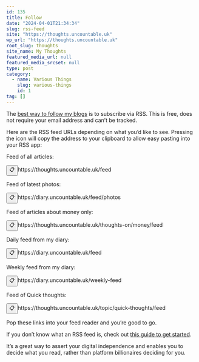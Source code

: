 ```yaml
---
id: 135
title: Follow
date: "2024-04-01T21:34:34"
slug: rss-feed
site: "https://thoughts.uncountable.uk"
wp_url: "https://thoughts.uncountable.uk"
root_slug: thoughts
site_name: My Thoughts
featured_media_url: null
featured_media_srcset: null
type: post
category:
  - name: Various Things
    slug: various-things
    id: 1
tag: []
---
```



<p>The <a href="https://thoughts.uncountable.uk/id-rather-you-didnt-read-this/" data-type="post" data-id="558">best way to follow my blogs</a> is to subscribe via RSS.  This is free, does not require your email address and can&#8217;t be tracked.  </p>



<p>Here are the RSS feed URLs depending on what you&#8217;d like to see.  Pressing the icon will copy the address to your clipboard to allow easy pasting into your RSS app:</p>


<p>Feed of all articles: <div class="copy-url-list"><div class="copy-url-item"><button class="copy-btn" data-url="https://thoughts.uncountable.uk/feed">📋</button><span class="url-text">https://thoughts.uncountable.uk/feed</span></div></div>
    <script>
    document.addEventListener("DOMContentLoaded", function() {
        const copyButtons = document.querySelectorAll(".copy-btn");
        copyButtons.forEach(button => {
            button.addEventListener("click", function() {
                const url = this.getAttribute("data-url");
                navigator.clipboard.writeText(url).then(function() {
                    alert("Copied to clipboard: " + url);
                }, function(err) {
                    console.error("Could not copy text: ", err);
                });
            });
        });
    });
    </script></p>


<p>Feed of latest photos:  <div class="copy-url-list"><div class="copy-url-item"><button class="copy-btn" data-url="https://diary.uncountable.uk/feed/photos">📋</button><span class="url-text">https://diary.uncountable.uk/feed/photos</span></div></div>
    <script>
    document.addEventListener("DOMContentLoaded", function() {
        const copyButtons = document.querySelectorAll(".copy-btn");
        copyButtons.forEach(button => {
            button.addEventListener("click", function() {
                const url = this.getAttribute("data-url");
                navigator.clipboard.writeText(url).then(function() {
                    alert("Copied to clipboard: " + url);
                }, function(err) {
                    console.error("Could not copy text: ", err);
                });
            });
        });
    });
    </script></p>


<p>Feed of articles about money only:  <div class="copy-url-list"><div class="copy-url-item"><button class="copy-btn" data-url="https://thoughts.uncountable.uk/thoughts-on/money/feed">📋</button><span class="url-text">https://thoughts.uncountable.uk/thoughts-on/money/feed</span></div></div>
    <script>
    document.addEventListener("DOMContentLoaded", function() {
        const copyButtons = document.querySelectorAll(".copy-btn");
        copyButtons.forEach(button => {
            button.addEventListener("click", function() {
                const url = this.getAttribute("data-url");
                navigator.clipboard.writeText(url).then(function() {
                    alert("Copied to clipboard: " + url);
                }, function(err) {
                    console.error("Could not copy text: ", err);
                });
            });
        });
    });
    </script></p>


<p>Daily feed from my diary:   <div class="copy-url-list"><div class="copy-url-item"><button class="copy-btn" data-url="https://diary.uncountable.uk/feed">📋</button><span class="url-text">https://diary.uncountable.uk/feed</span></div></div>
    <script>
    document.addEventListener("DOMContentLoaded", function() {
        const copyButtons = document.querySelectorAll(".copy-btn");
        copyButtons.forEach(button => {
            button.addEventListener("click", function() {
                const url = this.getAttribute("data-url");
                navigator.clipboard.writeText(url).then(function() {
                    alert("Copied to clipboard: " + url);
                }, function(err) {
                    console.error("Could not copy text: ", err);
                });
            });
        });
    });
    </script></p>


<p>Weekly feed from my diary:   <div class="copy-url-list"><div class="copy-url-item"><button class="copy-btn" data-url="https://diary.uncountable.uk/weekly-feed">📋</button><span class="url-text">https://diary.uncountable.uk/weekly-feed</span></div></div>
    <script>
    document.addEventListener("DOMContentLoaded", function() {
        const copyButtons = document.querySelectorAll(".copy-btn");
        copyButtons.forEach(button => {
            button.addEventListener("click", function() {
                const url = this.getAttribute("data-url");
                navigator.clipboard.writeText(url).then(function() {
                    alert("Copied to clipboard: " + url);
                }, function(err) {
                    console.error("Could not copy text: ", err);
                });
            });
        });
    });
    </script></p>


<p>Feed of Quick thoughts:   <div class="copy-url-list"><div class="copy-url-item"><button class="copy-btn" data-url="https://thoughts.uncountable.uk/topic/quick-thoughts/feed">📋</button><span class="url-text">https://thoughts.uncountable.uk/topic/quick-thoughts/feed</span></div></div>
    <script>
    document.addEventListener("DOMContentLoaded", function() {
        const copyButtons = document.querySelectorAll(".copy-btn");
        copyButtons.forEach(button => {
            button.addEventListener("click", function() {
                const url = this.getAttribute("data-url");
                navigator.clipboard.writeText(url).then(function() {
                    alert("Copied to clipboard: " + url);
                }, function(err) {
                    console.error("Could not copy text: ", err);
                });
            });
        });
    });
    </script></p>



<p>Pop these links into your feed reader and you&#8217;re good to go.</p>



<p>If you don&#8217;t know what an RSS feed is, check out <a href="https://thoughts.uncountable.uk/getting-started-with-rss/" data-type="post" data-id="1174">this guide to get started</a>.  </p>



<p>It&#8217;s a great way to assert your digital independence and enables you to decide what you read, rather than platform billionaires deciding for you.</p>
